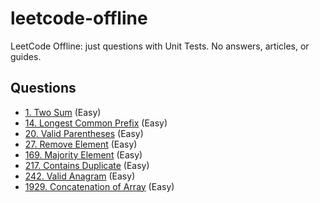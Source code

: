 # leetcode-offline

LeetCode Offline: just questions with Unit Tests. No answers, articles, or guides.

## Questions
* [1. Two Sum](docs/TwoSum.md) (Easy)
* [14. Longest Common Prefix](docs/LongestCommonPrefix.md) (Easy)
* [20. Valid Parentheses](docs/ValidParentheses.md) (Easy)
* [27. Remove Element](docs/RemoveElement.md) (Easy)
* [169. Majority Element](docs/MajorityElement.md) (Easy)
* [217. Contains Duplicate](docs/ContainsDuplicate.md) (Easy)
* [242. Valid Anagram](docs/ValidAnagram.md) (Easy)
* [1929. Concatenation of Array](docs/ConcatenationOfArray.md) (Easy)

